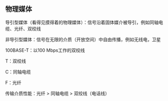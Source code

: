 ## 物理媒体

导引型媒体（看得见摸得着的物理媒体）：信号沿着固体媒介被导引，例如同轴电缆、光纤、双绞线

非导引型媒体：信号在无限的介质（开放空间）中自由传播，例如无线电，卫星



100BASE-T：以100 Mbps工作的双绞线

T：双绞线

C：同轴电缆

F：光纤



传输介质性能：光纤 > 同轴电缆 > 双绞线（电话线）
